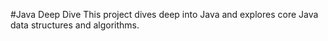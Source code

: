 #Java Deep Dive
This project dives deep into Java and explores core Java data structures and algorithms.

